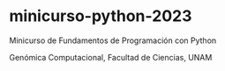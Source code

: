 # minicurso-python-2023
Minicurso de Fundamentos de Programación con Python

Genómica Computacional, Facultad de Ciencias, UNAM
